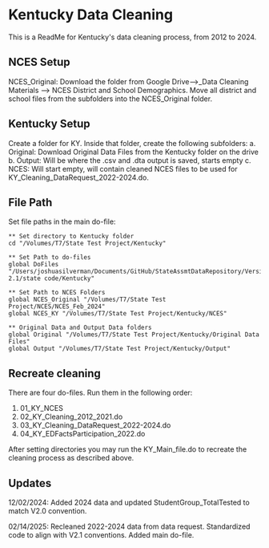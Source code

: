 
# Kentucky Data Cleaning

This is a ReadMe for Kentucky's data cleaning process, from 2012 to 2024.

## NCES Setup
NCES_Original: Download the folder from Google Drive-->_Data Cleaning Materials --> NCES District and School Demographics.
Move all district and school files from the subfolders into the NCES_Original folder. 

## Kentucky Setup
Create a folder for KY. Inside that folder, create the following subfolders:
  a. Original: Download Original Data Files from the Kentucky folder on the drive
  b. Output: Will be where the .csv and .dta output is saved, starts empty
  c. NCES: Will start empty, will contain cleaned NCES files to be used for KY_Cleaning_DataRequest_2022-2024.do.

## File Path
Set file paths in the main do-file:
```
** Set directory to Kentucky folder
cd "/Volumes/T7/State Test Project/Kentucky"

** Set Path to do-files
global DoFiles "/Users/joshuasilverman/Documents/GitHub/StateAssmtDataRepository/Version 2.1/state code/Kentucky"

** Set Path to NCES Folders
global NCES_Original "/Volumes/T7/State Test Project/NCES/NCES_Feb_2024"
global NCES_KY "/Volumes/T7/State Test Project/Kentucky/NCES"

** Original Data and Output Data folders
global Original "/Volumes/T7/State Test Project/Kentucky/Original Data Files"
global Output "/Volumes/T7/State Test Project/Kentucky/Output"
```


## Recreate cleaning
There are four do-files. Run them in the following order:

1. 01_KY_NCES
2. 02_KY_Cleaning_2012_2021.do
3. 03_KY_Cleaning_DataRequest_2022-2024.do
4. 04_KY_EDFactsParticipation_2022.do

After setting directories you may run the KY_Main_file.do to recreate the cleaning process as described above.

## Updates

12/02/2024: Added 2024 data and updated StudentGroup_TotalTested to match V2.0 convention.

02/14/2025: Recleaned 2022-2024 data from data request. Standardized code to align with V2.1 conventions. Added main do-file.
